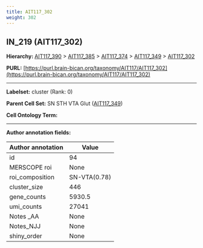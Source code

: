 ```yaml
---
title: AIT117_302
weight: 302
---
```

## IN_219 (AIT117_302)
<b>Hierarchy: </b>
[AIT117_390](../AIT117_390) >
[AIT117_385](../AIT117_385) >
[AIT117_374](../AIT117_374) >
[AIT117_349](../AIT117_349) >
[AIT117_302](../AIT117_302)

**PURL:** [https://purl.brain-bican.org/taxonomy/AIT117/AIT117_302](https://purl.brain-bican.org/taxonomy/AIT117/AIT117_302)

---


**Labelset:** cluster (Rank: 0)

**Parent Cell Set:** SN STH VTA Glut ([AIT117_349](../AIT117_349))



**Cell Ontology Term:** 

[MARKER GENES.]: #


---

[TRANSFERRED ANNOTATIONS.]: #


[AUTHOR ANNOTATION FIELDS.]: #


**Author annotation fields:**

| Author annotation | Value |
|-------------------|-------|
|id|94|
|MERSCOPE roi|None|
|roi_composition|SN-VTA(0.78) | STH(0.17)|
|cluster_size|446|
|gene_counts|5930.5|
|umi_counts|27041|
|Notes _AA|None|
|Notes_NJJ|None|
|shiny_order|None|
